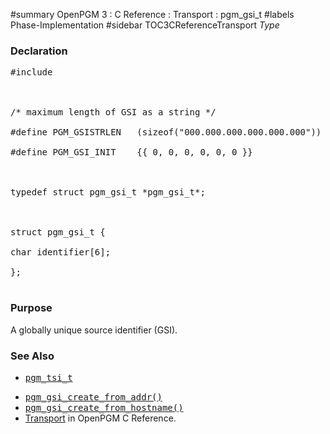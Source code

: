 ﻿#summary OpenPGM 3 : C Reference : Transport : pgm\_gsi\_t
#labels Phase-Implementation
#sidebar TOC3CReferenceTransport
_Type_
### Declaration ###
<pre>
#include <pgm/pgm.h><br>
<br>
/* maximum length of GSI as a string */<br>
#define PGM_GSISTRLEN   (sizeof("000.000.000.000.000.000"))<br>
#define PGM_GSI_INIT    {{ 0, 0, 0, 0, 0, 0 }}<br>
<br>
typedef struct pgm_gsi_t *pgm_gsi_t*;<br>
<br>
struct pgm_gsi_t {<br>
char identifier[6];<br>
};<br>
</pre>

### Purpose ###
A globally unique source identifier (GSI).

### See Also ###
  * <tt><a href='OpenPgm3CReferencePgmTsiT.md'>pgm_tsi_t</a></tt><br>
<ul><li><tt><a href='OpenPgm3CReferencePgmGsiCreateFromAddr.md'>pgm_gsi_create_from_addr()</a></tt><br>
</li><li><tt><a href='OpenPgm3CReferencePgmGsiCreateFromHostname.md'>pgm_gsi_create_from_hostname()</a></tt><br>
</li><li><a href='OpenPgm3CReferenceTransport.md'>Transport</a> in OpenPGM C Reference.
